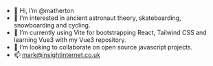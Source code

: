 - 👋 Hi, I’m @matherton
- 👀 I’m interested in ancient astronaut theory, skateboarding, snowboarding and cycling. 
- 🌱 I’m currently using Vite for bootstrapping React, Tailwind CSS and learning Vue3 with my Vue3 repository. 
- 💞️ I’m looking to collaborate on open source javascript projects.
- 📫 mark@insightinternet.co.uk

<!---
matherton/matherton is a ✨ special ✨ repository because its `README.md` (this file) appears on your GitHub profile.
You can click the Preview link to take a look at your changes.
--->
